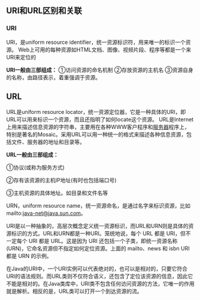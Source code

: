 

## URI和URL区别和关联

### URI

URI，是uniform resource identifier，统一资源标识符，用来唯一的标识一个资源。 Web上可用的每种资源如HTML文档、图像、视频片段、程序等都是一个来URI来定位的

**URI一般由三部组成：** ①访问资源的命名机制 ②存放资源的主机名 ③资源自身的名称，由路径表示，着重强调于资源。

## URL

URL是uniform resource locator，统一资源定位器，它是一种具体的URI，即URL可以用来标识一个资源，而且还指明了如何locate这个资源。 URL是Internet上用来描述信息资源的字符串，主要用在各种WWW客户程序和[服务器](https://cloud.tencent.com/product/cvm?from=10680)程序上，特别是著名的Mosaic。采用URL可以用一种统一的格式来描述各种信息资源，包括文件、服务器的地址和目录等。

**URL一般由三部组成：**

①协议(或称为服务方式)

②存有该资源的主机IP地址(有时也包括端口号)

③主机资源的具体地址。如目录和文件名等

URN，uniform resource name，统一资源命名，是通过名字来标识资源，比如mailto:java-net@java.sun.com。

URI是以一种抽象的，高层次概念定义统一资源标识，而URL和URN则是具体的资源标识的方式。URL和URN都是一种URI。笼统地说，每个 URL 都是 URI，但不一定每个 URI 都是 URL。这是因为 URI 还包括一个子类，即统一资源名称 (URN)，它命名资源但不指定如何定位资源。上面的 mailto、news 和 isbn URI 都是 URN 的示例。

在Java的URI中，一个URI实例可以代表绝对的，也可以是相对的，只要它符合URI的语法规则。而URL类则不仅符合语义，还包含了定位该资源的信息，因此它不能是相对的。在Java类库中，URI类不包含任何访问资源的方法，它唯一的作用就是解析。相反的是，URL类可以打开一个到达资源的流。